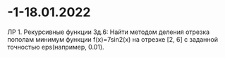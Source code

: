 # -1-18.01.2022
ЛР 1. Рекурсивные функции
Зд.6: Найти  методом  деления  отрезка  пополам  минимум  функции f(x)=7sin2(x) на отрезке [2, 6] с заданной точностью eps(например, 0.01).
